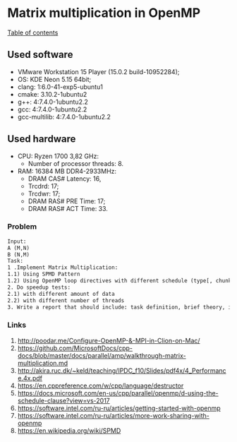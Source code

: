 # Matrix multiplication in OpenMP
[Table of contents](https://github.com/fedy95/HighPerformanceComputing/blob/master/README.md)

## Used software
- VMware Workstation 15 Player (15.0.2 build-10952284);
- OS: KDE Neon 5.15 64bit;
- clang: 1:6.0-41-exp5-ubuntu1
- cmake: 3.10.2-1ubuntu2
- g++: 4:7.4.0-1ubuntu2.2
- gcc: 4:7.4.0-1ubuntu2.2
- gcc-multilib: 4:7.4.0-1ubuntu2.2
     
## Used hardware
- CPU: Ryzen 1700 3,82 GHz:
  - Number of processor threads: 8.
- RAM: 16384 MB DDR4-2933MHz:
  - DRAM CAS# Latency: 16,
  - Trcdrd: 17;
  - Trcdwr: 17;
  - DRAM RAS# PRE Time: 17;
  - DRAM RAS# ACT Time: 33.

### Problem
```txt
Input:
A (M,N)
B (N,M)
Task: 
1 .Implement Matrix Multiplication:
1.1) Using SPMD Pattern
1.2) Using OpenMP loop directives with different schedule (type[, chunk]) configurations.
2. Do speedup tests:
2.1) with different amount of data
2.2) with different number of threads
3. Write a report that should include: task definition, brief theory, implementation description, test results (tables, graphics…)

```

### Links
1) http://poodar.me/Configure-OpenMP-&-MPI-in-Clion-on-Mac/
2) https://github.com/MicrosoftDocs/cpp-docs/blob/master/docs/parallel/amp/walkthrough-matrix-multiplication.md
3) http://akira.ruc.dk/~keld/teaching/IPDC_f10/Slides/pdf4x/4_Performance.4x.pdf
4) https://en.cppreference.com/w/cpp/language/destructor
5) https://docs.microsoft.com/en-us/cpp/parallel/openmp/d-using-the-schedule-clause?view=vs-2017
6) https://software.intel.com/ru-ru/articles/getting-started-with-openmp
7) https://software.intel.com/ru-ru/articles/more-work-sharing-with-openmp
8) https://en.wikipedia.org/wiki/SPMD
